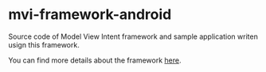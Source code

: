 # mvi-framework-android
Source code of Model View Intent framework and sample application writen usign this framework.

You can find more details about the framework [here](https://medium.com/appnroll-publication/build-your-own-mvi-framework-a76d72c6e8e7).
